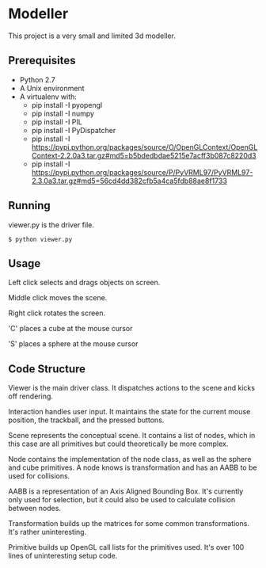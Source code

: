 
Modeller
=========

This project is a very small and limited 3d modeller.


Prerequisites
-------------

* Python 2.7
* A Unix environment
* A virtualenv with:
    * pip install -I pyopengl
    * pip install -I numpy
    * pip install -I PIL
    * pip install -I PyDispatcher
    * pip install -I https://pypi.python.org/packages/source/O/OpenGLContext/OpenGLContext-2.2.0a3.tar.gz#md5=b5bdedbdae5215e7acff3b087c8220d3
    * pip install -I https://pypi.python.org/packages/source/P/PyVRML97/PyVRML97-2.3.0a3.tar.gz#md5=56cd4dd382cfb5a4ca5fdb88ae8f1733
    

Running
------------

viewer.py is the driver file. 

    $ python viewer.py

Usage
-----

Left click selects and drags objects on screen.

Middle click moves the scene.

Right click rotates the screen.

'C' places a cube at the mouse cursor

'S' places a sphere at the mouse cursor


Code Structure
-------------

Viewer is the main driver class. It dispatches actions to the scene and kicks off rendering.

Interaction handles user input. It maintains the state for the current mouse position, the trackball, and the pressed buttons.

Scene represents the conceptual scene. It contains a list of nodes, which in this case are all primitives but could theoretically be more complex.

Node contains the implementation of the node class, as well as the sphere and cube primitives. A node knows is transformation and has an AABB to be used for collisions.

AABB is a representation of an Axis Aligned Bounding Box. It's currently only used for selection, but it could also be used to calculate collision between nodes.

Transformation builds up the matrices for some common transformations. It's rather uninteresting.

Primitive builds up OpenGL call lists for the primitives used. It's over 100 lines of uninteresting setup code. 

